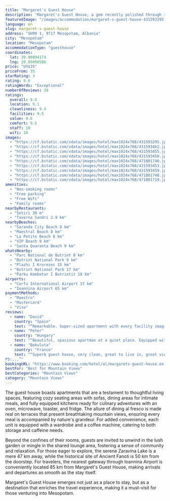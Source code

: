 ```yaml
---
title: "Margaret's Guest House"
description: "Margaret's Guest House, a gem recently polished through renovation, stands proudly in Mesopotam, just 25 km away from the enchanting Butrint National Park."
featuredImage: "/images/accommodation/margaret-s-guest-house-431593295.jpg"
language: en
slug: margaret-s-guest-house
address: "SH99 1, 9717 Mesopotam, Albania"
city: "Mesopotam"
location: "Mesopotam"
accommodationType: "guesthouse"
coordinates:
  lat: 39.90894174
  lng: 20.09490586
price: "US$35"
priceFrom: 35
starRating: 3
rating: 9.6
ratingWords: "Exceptional"
numberOfReviews: 30
ratings:
  overall: 9.6
  location: 9.1
  cleanliness: 9.4
  facilities: 9.5
  value: 9.6
  comfort: 9.5
  staff: 10
  wifi: 10
images:
  - "https://cf.bstatic.com/xdata/images/hotel/max1024x768/431593295.jpg?k=caedbd2cfc7903091a92454148f40cdd06fbe6509a0a929b56b2fbe83581bda3&o=&hp=1"
  - "https://cf.bstatic.com/xdata/images/hotel/max1024x768/431593462.jpg?k=8745cff0eb3a25ad567e9287070dca6db052956b56d3975d7d6c9b715ae784bd&o=&hp=1"
  - "https://cf.bstatic.com/xdata/images/hotel/max1024x768/431593455.jpg?k=7e000a54a00ab2589a44a3184df91ca8e4b9409d7f6764bc1461fa8323d767c8&o=&hp=1"
  - "https://cf.bstatic.com/xdata/images/hotel/max1024x768/431593450.jpg?k=9c4776c0e170d2b8a59f7379055f590bb29171868facec436f0fd92aefce2e4f&o=&hp=1"
  - "https://cf.bstatic.com/xdata/images/hotel/max1024x768/471801746.jpg?k=10007a7e89c6dff1333336392f0c0b12f149a5fdcb439ef95832fad1a3c5dc86&o=&hp=1"
  - "https://cf.bstatic.com/xdata/images/hotel/max1024x768/431593453.jpg?k=136814c3bc077f0730c3607803d094dd4c796af1e2c19c182a01560aef63472c&o=&hp=1"
  - "https://cf.bstatic.com/xdata/images/hotel/max1024x768/431593459.jpg?k=88bce70329aedf6ac8531bdda068e725e1cd2fda60acb94bb7663fbf888935c4&o=&hp=1"
  - "https://cf.bstatic.com/xdata/images/hotel/max1024x768/471801748.jpg?k=c06dba69dd344073710bc6fac2225d2151430d266935fca311c681e12f985a57&o=&hp=1"
  - "https://cf.bstatic.com/xdata/images/hotel/max1024x768/471801719.jpg?k=fe368a5193f91914f9e4459a1726aa400a495bb6d360ca8c7e7c43b15f512663&o=&hp=1"
amenities:
  - "Non-smoking rooms"
  - "Free parking"
  - "Free WiFi"
  - "Family rooms"
nearbyRestaurants:
  - "Sotiri 30 m"
  - "Taverna Sandri 2.9 km"
nearbyBeaches:
  - "Saranda City Beach 8 km"
  - "Maestral Beach 8 km"
  - "La Petite Beach 8 km"
  - "VIP Beach 9 km"
  - "Santa Quaranta Beach 9 km"
whatsNearby:
  - "Parc National de Butrint 8 km"
  - "Butrint National Park 9 km"
  - "Plazhi I Krorezes 15 km"
  - "Butrint National Park 17 km"
  - "Parku Kombetar I Butrintit 18 km"
airports:
  - "Corfu International Airport 37 km"
  - "Ioannina Airport 65 km"
paymentMethods:
  - "Maestro"
  - "Mastercard"
  - "Visa"
reviews:
  - name: "David"
    country: "Spain"
    text: "“Remarkable. Super-sized apartment with every facility imaginable. Margarita speaks no English but is charming and uses Google Translate perfectly, plus her daughter speaks good English. Great and inexpensive restaurant across the road. 15 minutes...”"
  - name: "Péter"
    country: "Hungary"
    text: "“Beautiful, spacious apartman at a quiet place. Equipped with everithing we need and much more. We really enjoyed our stay here, highly recommended.”"
  - name: "Bokuluta"
    country: "France"
    text: "“Superb guest house, very clean, great to live in, great view from the balcony over the garden and mountains. Margaret is a very kind and attentive host. Margaret's mother who lives upstairs gave us freshly picked figs and they were delicious.
PS:...”"
bookingURL: "https://www.booking.com/hotel/al/margarets-guest-house.en-gb.html?aid=8035640"
bestFor: "Best for Mountain Views"
bestCategories: "Mountain Views"
category: "Mountain Views"
---
```


The guest house boasts apartments that are a testament to thoughtful living spaces, featuring cozy seating areas with sofas, dining areas for intimate meals, and fully equipped kitchens ready for culinary adventures with an oven, microwave, toaster, and fridge. The allure of dining al fresco is made real on terraces that present breathtaking mountain views, ensuring every meal is accompanied by nature's grandeur. For added convenience, each unit is equipped with a wardrobe and a coffee machine, catering to both storage and caffeine needs.

Beyond the confines of their rooms, guests are invited to unwind in the lush garden or mingle in the shared lounge area, fostering a sense of community and relaxation. For those eager to explore, the serene Zaravina Lake is a mere 47 km away, while the historical site of Ancient Fanoti is 50 km from the doorstep. For travelers, the nearest gateway through Ioannina Airport is conveniently located 85 km from Margaret's Guest House, making arrivals and departures as smooth as the stay itself.

Margaret's Guest House emerges not just as a place to stay, but as a destination that enriches the travel experience, making it a must-visit for those venturing into Mesopotam.